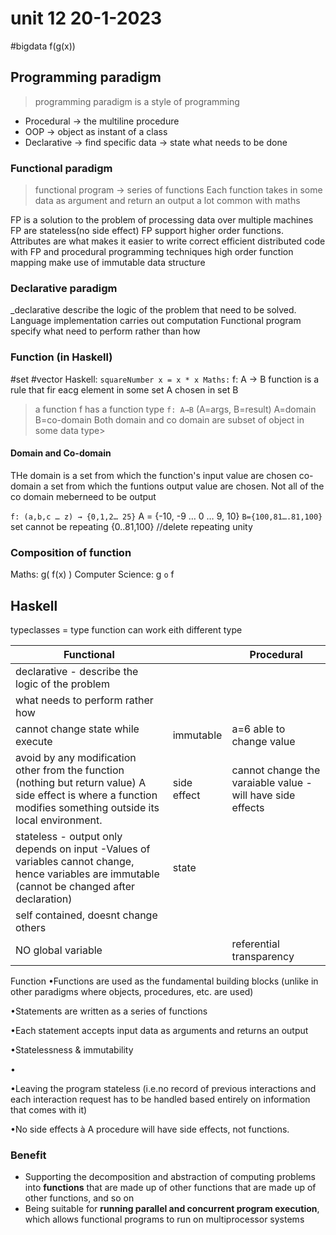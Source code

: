 # unit 12 20-1-2023

\#bigdata f(g(x))

## Programming paradigm

> programming paradigm is a style of programming

* Procedural → the multiline procedure
* OOP → object as instant of a class
* Declarative → find specific data → state what needs to be done

### Functional paradigm

> functional program → series of functions Each function takes in some data as argument and return an output a lot common with maths

FP is a solution to the problem of processing data over multiple machines  FP are stateless(no side effect) FP support higher order functions. Attributes are what makes it easier to write correct efficient distributed code with FP and procedural programming techniques high order function mapping make use of immutable data structure

### Declarative paradigm

\_declarative describe the logic of the problem that need to be solved. Language implementation carries out computation Functional program specify what need to perform rather than how

### Function (in Haskell)

\#set #vector Haskell: `squareNumber x = x * x Maths:` f: A → B function is a rule that fir eacg element in some set A chosen in set B

> a function f has a function type `f: A→B` (A=args, B=result) A=domain B=co-domain Both domain and co domain are subset of object in some data type>

#### Domain and Co-domain

THe domain is a set from which the function's input value are chosen co-domain a set from which the funtions output value are chosen. Not all of the co domain meberneed to be output

`f: (a,b,c … z) → {0,1,2… 25}` A = {-10, -9 … 0 … 9, 10} `B={100,81….81,100}` set cannot be repeating {0..81,100} //delete repeating unity

### Composition of function

Maths: g( f(x) ) Computer Science: g `o` f

## Haskell

typeclasses = type function can work eith different type

| Functional                                                                                                                                                       |             | Procedural                                                 |
| ---------------------------------------------------------------------------------------------------------------------------------------------------------------- | ----------- | ---------------------------------------------------------- |
| declarative - describe the logic of the problem                                                                                                                  |             |                                                            |
| what needs to perform rather how                                                                                                                                 |             |                                                            |
| cannot change state while execute                                                                                                                                | immutable   | a=6 able to change value                                   |
| avoid by any modification other from the function (nothing but return value) A side effect is where a function modifies something outside its local environment. | side effect | cannot change the varaiable value - will have side effects |
| stateless - output only depends on input -Values of variables cannot change, hence variables are immutable (cannot be changed after declaration)                 | state       |                                                            |
| self contained, doesnt change others                                                                                                                             |             |                                                            |
| NO global variable                                                                                                                                               |             | referential transparency                                   |

Function •Functions are used as the fundamental building blocks (unlike in other paradigms where objects, procedures, etc. are used)

•Statements are written as a series of functions

•Each statement accepts input data as arguments and returns an output

•Statelessness & immutability

•

•Leaving the program stateless (i.e.no record of previous interactions and each interaction request has to be handled based entirely on information that comes with it)

•No side effects à A procedure will have side effects, not functions.

### Benefit

* Supporting the decomposition and abstraction of computing problems into **functions** that are made up of other functions that are made up of other functions, and so on
* Being suitable for **running parallel and concurrent program execution**, which allows functional programs to run on multiprocessor systems
